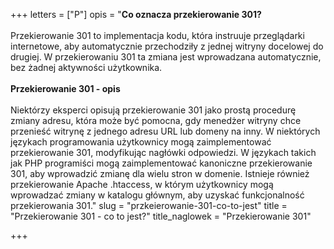 +++
letters = ["P"]
opis = "<strong>Co oznacza przekierowanie 301?</strong><br><br>Przekierowanie 301 to implementacja kodu, która instruuje przeglądarki internetowe, aby automatycznie przechodziły z jednej witryny docelowej do drugiej. W przekierowaniu 301 ta zmiana jest wprowadzana automatycznie, bez żadnej aktywności użytkownika.<br><br><strong>Przekierowanie 301 - opis</strong><br><br>Niektórzy eksperci opisują przekierowanie 301 jako prostą procedurę zmiany adresu, która może być pomocna, gdy menedżer witryny chce przenieść witrynę z jednego adresu URL lub domeny na inny. W niektórych językach programowania użytkownicy mogą zaimplementować przekierowanie 301, modyfikując nagłówki odpowiedzi. W językach takich jak PHP programiści mogą zaimplementować kanoniczne przekierowanie 301, aby wprowadzić zmianę dla wielu stron w domenie. Istnieje również przekierowanie Apache .htaccess, w którym użytkownicy mogą wprowadzać zmiany w katalogu głównym, aby uzyskać funkcjonalność przekierowania 301."
slug = "przkeierowanie-301-co-to-jest"
title = "Przekierowanie 301 - co to jest?"
title_naglowek = "Przekierowanie 301"

+++
